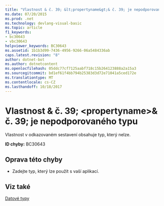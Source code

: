 ```yaml
---
title: "Vlastnost & č. 39; &lt;propertyname&gt;& č. 39; je nepodporovaného typu"
ms.date: 07/20/2015
ms.prod: .net
ms.technology: devlang-visual-basic
ms.topic: article
f1_keywords:
- bc30643
- vbc30643
helpviewer_keywords: BC30643
ms.assetid: 1b1b3d99-7436-4956-9266-06a5484336ab
caps.latest.revision: "8"
author: dotnet-bot
ms.author: dotnetcontent
ms.openlocfilehash: 05ddc77cf7125aabf718c15b264123888a2a15a3
ms.sourcegitcommit: bd1ef61f4bb794b25383d3d72e71041a5ced172e
ms.translationtype: MT
ms.contentlocale: cs-CZ
ms.lasthandoff: 10/18/2017
---
```

# <a name="property-39ltpropertynamegt39-is-of-an-unsupported-type"></a>Vlastnost & č. 39; &lt;propertyname&gt;& č. 39; je nepodporovaného typu
Vlastnost v odkazovaném sestavení obsahuje typ, který nelze.  
  
 **ID chyby:** BC30643  
  
## <a name="to-correct-this-error"></a>Oprava této chyby  
  
-   Zadejte typ, který lze použít s vaší aplikací.  
  
## <a name="see-also"></a>Viz také  
 [Datové typy](../../visual-basic/programming-guide/language-features/data-types/index.md)
